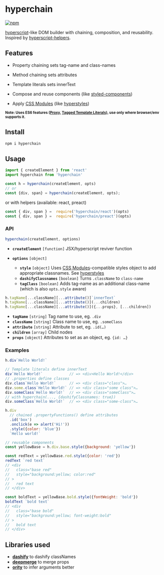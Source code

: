 # hyperchain
[![npm](https://img.shields.io/npm/v/hyperchain.svg)](https://www.npmjs.com/package/hyperchain)

[hyperscript]-like DOM builder with chaining, composition, and reusability. Inspired by [hyperscript-helpers].

## Features

* Property chaining sets tag-name and class-names

* Method chaining sets attributes

* Template literals sets innerText

* Compose and reuse components (like [styled-components])

* Apply [CSS Modules] (like [hyperstyles])

<small>**Note: Uses ES6 features ([Proxy][proxy-support], [Tagged Template Literals][ttl-support]), use only where browser/env supports it.** </small>

[hyperscript]: https://github.com/dominictarr/hyperscript
[hyperscript-helpers]: https://www.npmjs.com/package/hyperscript-helpers

[Proxy]: https://developer.mozilla.org/en/docs/Web/JavaScript/Reference/Global_Objects/Proxy
[proxy-support]: http://caniuse.com/proxy

[Tagged Template Literals]: https://developer.mozilla.org/en/docs/Web/JavaScript/Reference/Template_literals#Tagged_template_literals
[ttl-support]: http://caniuse.com/#feat=template-literals

[method chaining]: https://schier.co/blog/2013/11/14/method-chaining-in-javascript.html

[CSS Modules]: https://github.com/css-modules/css-modules
[hyperstyles]: https://github.com/colingourlay/hyperstyles

[styled-components]: https://github.com/styled-components/styled-components

## Install

```sh
npm i hyperchain
```

## Usage

```js
import { createElement } from 'react'
import hyperchain from 'hyperchain'

const h = hyperchain(createElement, opts)
// or
const {div, span} = hyperchain(createElement, opts);
```
or with helpers (available: react, preact)
```js
const { div, span } =  require('hyperchain/react')(opts)
const { div, span } =  require('hyperchain/preact')(opts)
```

### API

```js
hyperchain(createElement, options)
```

* **`createElement`** `[function]` JSX/hyperscript reviver function
* **`options`** `[object]`

  * **`style`** `[object]` Uses [CSS Modules]-compatible styles object to add appropriate classnames. See [hyperstyles]
  * **`dashifyClassnames`** `[boolean]` Turns `.className` to `class-name`
  * **`tagClass`** `[boolean]` Adds tag-name as an additional class-name (which is also `opts.style` aware)

```js
h.tagName[...className][...attribute()]`innerText`
h.tagName[...className][...attribute()](...children)
h.tagName[...className][...attribute()]({...props}, [...children])
```

* **`tagName`** `[string]` Tag name to use, eg. `.div`
* **`className`** `[string]` Class name to use, eg. `.someClass`
* **`attribute`** `[string]` Attribute to set, eg. `.id(…)`
* **`children`** `[array]` Child nodes
* **`props`** `[object]` Attributes to set as an object, eg. `{id: …}`


### Examples

```js
h.div`Hello World!`
```
```js
// Template literals define innerText
div`Hello World!`            // => <div>Hello World!</div>
// .properties define classes
div.class`Hello World!`      // => <div class="class">…
div.some.class`Hello World!` // => <div class="some class">…
div.someClass`Hello World!`  // => <div class="someClass">…
// with hyperchain(..., {dashifyClassnames: true})
div.someClass`Hello World!`  // => <div class="some-class">…
```

```js
h.div
  // chained .propertyFunctions() define attributes
  .id('box')
  .onclick(e => alert('Hi!'))
  .style({color: 'blue'})
  `Hello world!`
```
```js
// reusable components
const yellowBase = h.div.base.style({background: 'yellow'})

const redText = yellowBase.red.style({color: 'red'})
redText `red text`
// <div
//   class="base red"
//   style="background:yellow; color:red"
// >
//   red text
// </div>

const boldText = yellowBase.bold.style({fontWeight: 'bold'})
boldText `bold text`
// <div
//   class="base bold"
//   style="background:yellow; font-weight:bold"
// >
//   bold text
// </div>
```

## Libraries used


* **[dashify]** to dashify classNames
* **[deepmerge]** to merge props
* **[ority]** to infer arguments better

[dashify]: https://github.com/jonschlinkert/dashify
[deepmerge]: https://github.com/KyleAMathews/deepmerge
[ority]: https://github.com/laggingreflex/ority
